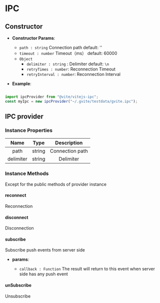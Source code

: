 # IPC 

## Constructor

- **Constructor Params**: 

  * `path : string` Connection path  default: ''
  * `timeout : number` Timeout（ms） default: 60000
  * `Object` 
	- `delimiter : string` : Delimiter default: `\n`
    - `retryTimes : number`: Reconnection Timeout
    - `retryInterval : number`: Reconnection Interval

- **Example**:

```javascript

import ipcProvider from "@vite/vitejs-ipc";
const myIpc = new ipcProvider("~/.gvite/testdata/gvite.ipc");

```

## IPC provider

### Instance Properties

|  Name  | Type | Description |
|:------------:|:-----:|:-----:|
| path | string | Connection path |
| delimiter | string | Delimiter |

### Instance Methods
Except for the public methods of provider instance

#### reconnect
Reconnection

#### disconnect
Disconnection

#### subscribe
Subscribe push events from server side

- **params**: 

  * `callback : Function` The result will return to this event when server side has any push event

#### unSubscribe
Unsubscribe
